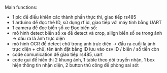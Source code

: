 Main functions:
- 1 plc để điều khiển các thành phần thực thi, giao tiếp rs485
- 1 arduino để đọc thẻ ID, sử dụng rf id, giao tiếp với máy tính bằng UART
- 1 camera để đọc biển số xe
Đọc biển số:
- mô hình detect biển số xe  để detect và crop, allign biển số xe trong ảnh -> đâu ra là ảnh trực diện
- mô hình OCR để detect chữ trong ảnh trực diện
-> đầu ra cuối là ảnh trực diện + chữ, tên ảnh đặt bằng ID
lưu vào csv ID / biển / số tiền còn
- code comunication để giao tiếp rs485, uart
- code gui để hiển thị 2 khung ảnh, 1 table theo dõi truyền nhận, 1 box hiện thông tin nhận diện, 2 button thủ công đề phòng sai sót


